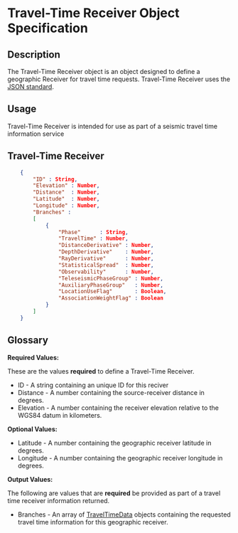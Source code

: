 # Travel-Time Receiver Object Specification

## Description

The Travel-Time Receiver object is an object designed to define a geographic Receiver for travel time requests.  Travel-Time Receiver uses the
[JSON standard](http://www.json.org).

## Usage
Travel-Time Receiver is intended for use as part of a seismic travel time
information service

## Travel-Time Receiver

```json
    {
        "ID" : String,
        "Elevation" : Number,
        "Distance"  : Number,
        "Latitude"  : Number,
        "Longitude" : Number,
        "Branches" : 
        [
            {
                "Phase"      : String,
                "TravelTime" : Number,
                "DistanceDerivative" : Number,
                "DepthDerivative"    : Number,
                "RayDerivative"      : Number,
                "StatisticalSpread"  : Number,
                "Observability"      : Number,
                "TeleseismicPhaseGroup" : Number,
                "AuxiliaryPhaseGroup"   : Number,
                "LocationUseFlag"       : Boolean,
                "AssociationWeightFlag" : Boolean
            }
        ]
    }   
```

## Glossary

**Required Values:**

These are the values **required** to define a Travel-Time Receiver.

* ID - A string containing an unique ID for this reciver
* Distance -  A number containing the source-receiver distance in
degrees.
* Elevation - A number containing the receiver elevation relative to
the WGS84 datum in kilometers.

**Optional Values:**
* Latitude - A number containing the geographic receiver latitude in
degrees.
* Longitude - A number containing the geographic receiver longitude in
degrees.

**Output Values:**

The following are values that are **required** be provided as part of a 
travel time receiver information returned.

* Branches - An array of [TravelTimeData](TravelTimeData.md) objects containing the requested
travel time information for this geographic receiver.
